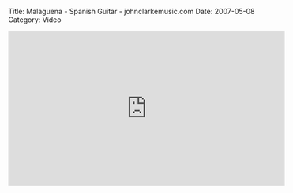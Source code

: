 Title: Malaguena - Spanish Guitar - johnclarkemusic.com
Date: 2007-05-08
Category: Video

<iframe width="560" height="315" src="https://www.youtube.com/embed/1PtQkyMbDbc" title="YouTube video player" frameborder="0" allow="accelerometer; autoplay; clipboard-write; encrypted-media; gyroscope; picture-in-picture" allowfullscreen></iframe>


